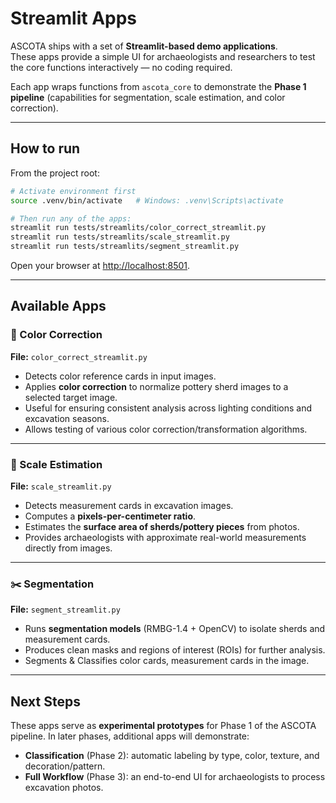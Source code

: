 # Streamlit Apps

ASCOTA ships with a set of **Streamlit-based demo applications**.  
These apps provide a simple UI for archaeologists and researchers to test the core
functions interactively — no coding required.

Each app wraps functions from `ascota_core` to demonstrate the **Phase 1 pipeline**
(capabilities for segmentation, scale estimation, and color correction).

---

## How to run

From the project root:

```bash
# Activate environment first
source .venv/bin/activate   # Windows: .venv\Scripts\activate

# Then run any of the apps:
streamlit run tests/streamlits/color_correct_streamlit.py
streamlit run tests/streamlits/scale_streamlit.py
streamlit run tests/streamlits/segment_streamlit.py
```

Open your browser at [http://localhost:8501](http://localhost:8501).

---

## Available Apps

### 🎨 Color Correction

**File:** `color_correct_streamlit.py`

* Detects color reference cards in input images.
* Applies **color correction** to normalize pottery sherd images to a selected target image.
* Useful for ensuring consistent analysis across lighting conditions and excavation seasons.
* Allows testing of various color correction/transformation algorithms.

---

### 📏 Scale Estimation

**File:** `scale_streamlit.py`

* Detects measurement cards in excavation images.
* Computes a **pixels-per-centimeter ratio**.
* Estimates the **surface area of sherds/pottery pieces** from photos.
* Provides archaeologists with approximate real-world measurements directly from images.

---

### ✂️ Segmentation

**File:** `segment_streamlit.py`

* Runs **segmentation models** (RMBG-1.4 + OpenCV) to isolate sherds and measurement cards.
* Produces clean masks and regions of interest (ROIs) for further analysis.
* Segments & Classifies color cards, measurement cards in the image.

---

## Next Steps

These apps serve as **experimental prototypes** for Phase 1 of the ASCOTA pipeline.
In later phases, additional apps will demonstrate:

* **Classification** (Phase 2): automatic labeling by type, color, texture, and decoration/pattern.
* **Full Workflow** (Phase 3): an end-to-end UI for archaeologists to process excavation photos.